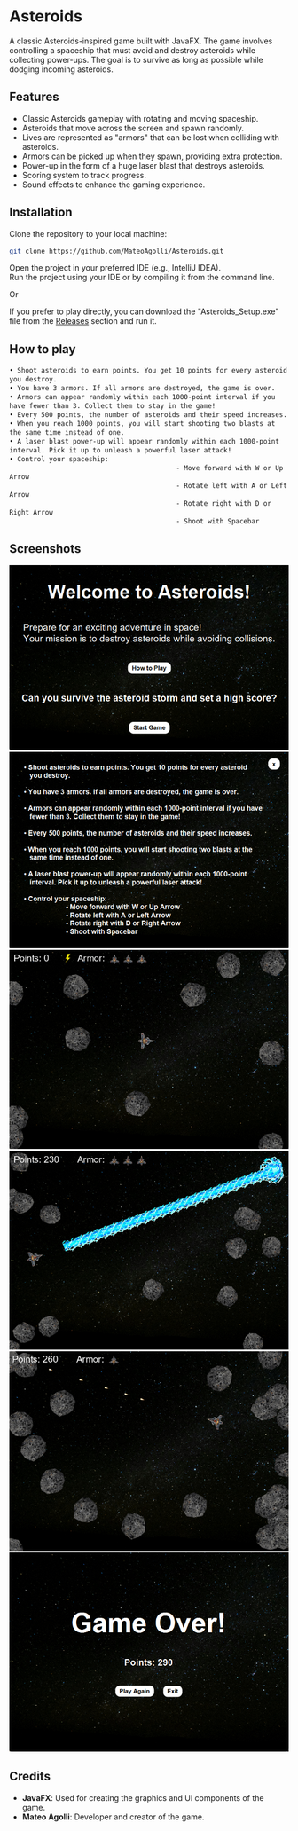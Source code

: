 # Asteroids
A classic Asteroids-inspired game built with JavaFX. The game involves controlling a spaceship that must avoid and destroy asteroids while collecting power-ups. The goal is to survive as long as possible while dodging incoming asteroids.

## Features
- Classic Asteroids gameplay with rotating and moving spaceship.
- Asteroids that move across the screen and spawn randomly.
- Lives are represented as "armors" that can be lost when colliding with asteroids.
- Armors can be picked up when they spawn, providing extra protection.
- Power-up in the form of a huge laser blast that destroys asteroids.
- Scoring system to track progress.
- Sound effects to enhance the gaming experience.

## Installation
Clone the repository to your local machine:

   ```bash
   git clone https://github.com/MateoAgolli/Asteroids.git
   ```
   
Open the project in your preferred IDE (e.g., IntelliJ IDEA).  
Run the project using your IDE or by compiling it from the command line.

Or

If you prefer to play directly, you can download the "Asteroids_Setup.exe" file from the [Releases](https://github.com/MateoAgolli/Asteroids/releases/tag/v1.0.0) section and run it.

## How to play
```
• Shoot asteroids to earn points. You get 10 points for every asteroid you destroy.  
• You have 3 armors. If all armors are destroyed, the game is over.  
• Armors can appear randomly within each 1000-point interval if you have fewer than 3. Collect them to stay in the game!  
• Every 500 points, the number of asteroids and their speed increases.  
• When you reach 1000 points, you will start shooting two blasts at the same time instead of one.  
• A laser blast power-up will appear randomly within each 1000-point interval. Pick it up to unleash a powerful laser attack!  
• Control your spaceship:  
                                          - Move forward with W or Up Arrow  
                                          - Rotate left with A or Left Arrow  
                                          - Rotate right with D or Right Arrow  
                                          - Shoot with Spacebar  
```

## Screenshots
![Screenshot1](screenshots/Asteroids1.png)
![Screenshot2](screenshots/Asteroids2.png)
![Screenshot3](screenshots/Asteroids3.png)
![Screenshot4](screenshots/Asteroids4.png)
![Screenshot5](screenshots/Asteroids5.png)
![Screenshot6](screenshots/Asteroids6.png)

## Credits
- **JavaFX**: Used for creating the graphics and UI components of the game.
- **Mateo Agolli**: Developer and creator of the game.
